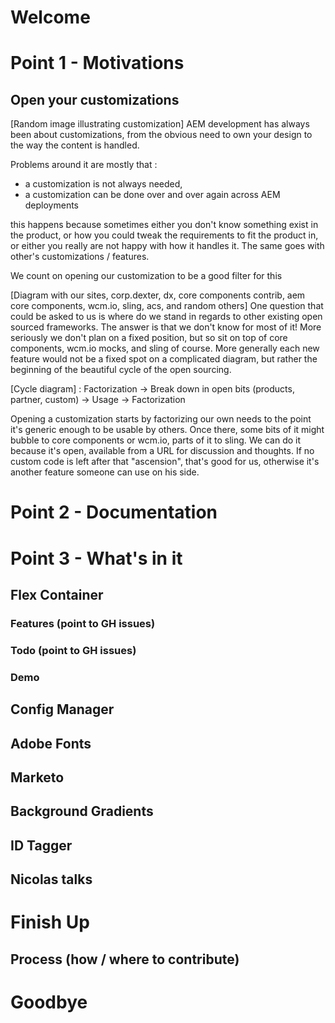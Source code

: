 # Welcome

# Point 1 - Motivations

## Open your customizations

 [Random image illustrating customization]
AEM development has always been about customizations, from the obvious need to own your design to the way the content is handled.

Problems around it are mostly that :
- a customization is not always needed,
- a customization can be done over and over again across AEM deployments

this happens because sometimes either you don't know something exist in the product, or how you could tweak the requirements to fit the product in,
or either you really are not happy with how it handles it.
The same goes with other's customizations / features.

We count on opening our customization to be a good filter for this

 [Diagram with our sites, corp.dexter, dx, core components contrib, aem core components, wcm.io, sling, acs, and random others]
One question that could be asked to us is where do we stand in regards to other existing open sourced frameworks. 
The answer is that we don't know for most of it! More seriously we don't plan on a fixed position, but so sit on top of core components, 
wcm.io mocks, and sling of course. More generally each new feature would not be a fixed spot on a complicated diagram, but rather the beginning of 
the beautiful cycle of the open sourcing.  

 [Cycle diagram] : Factorization -> Break down in open bits (products, partner, custom) -> Usage -> Factorization 
 
 Opening a customization starts by factorizing our own needs to the point it's generic enough to be usable by others. Once there, 
 some bits of it might bubble to core components or wcm.io, parts of it to sling. We can do it because it's open, available from a URL for 
 discussion and thoughts.
 If no custom code is left after that "ascension", that's good for us, otherwise it's another feature someone can use on his side.
  
 
# Point 2 - Documentation

# Point 3 - What's in it
## Flex Container
### Features (point to GH issues)
### Todo (point to GH issues)
### Demo

## Config Manager
## Adobe Fonts
## Marketo
## Background Gradients
## ID Tagger
## Nicolas talks

# Finish Up
## Process (how / where to contribute)

# Goodbye
